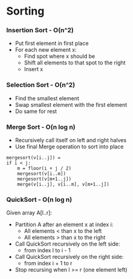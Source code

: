 # Sorting

### Insertion Sort - O(n^2)
* Put first element in first place
* For each new element x:
    * Find spot where x should be
    * Shift all elements to that spot to the right
    * Insert x

### Selection Sort - O(n^2)
* Find the smallest element
* Swap smallest element with the first element
* Do same for rest




### Merge Sort - O(n log n)
* Recursively call itself on left and right halves
* Use final Merge operation to sort into place

```
mergesort(v[i..j]) =
if i < j:
    m = floor(i + j / 2)
    mergesort(v[i..m])
    mergesort(v[m+1..j])
    merge(v[i..j], v[i..m], v[m+1..j])
```

### QuickSort - O(n log n)
Given array A[l..r]:
* Partition A after an element x at index i:
    * All elements < than x to the left
    * All elements > than x to the right
* Call QuickSort recursively on the left side:
    * from index l to i - 1
* Call QuickSort recursively on the right side:
    * from index i + 1 to r
* Stop recursing when l >= r (one element left)

